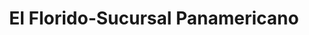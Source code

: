 ---
title: "El Florido-Sucursal Panamericano"
url: /tijuana/el-florido-sucursal-panamericano/
shop: Lebensmittel
---